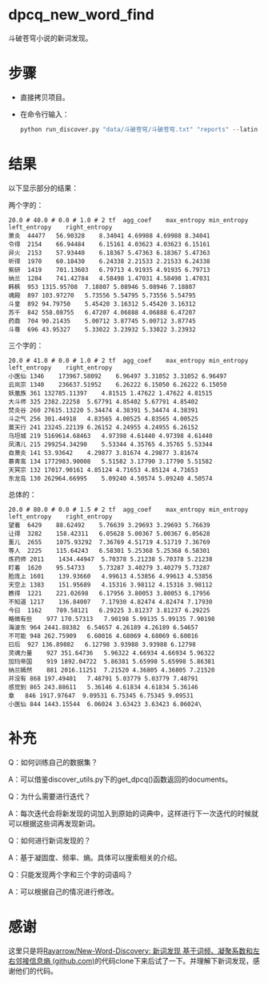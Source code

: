 # dpcq_new_word_find
斗破苍穹小说的新词发现。

# 步骤

- 直接拷贝项目。
- 在命令行输入：

	```python
	python run_discover.py "data/斗破苍穹/斗破苍穹.txt" "reports" --latin 50 0 0 0 --bigram 20 80 0 1.5 --unigram_2 20 40 0 1 --unigram_3 20 41 0 1 --iteration 2 --verbose 2
	```


# 结果

以下显示部分的结果：

两个字的：

```
20.0 # 40.0 # 0.0 # 1.0 # 2	tf	agg_coef	max_entropy	min_entropy	left_entropy	right_entropy
萧炎	44477	56.90328	8.34041	4.69988	4.69988	8.34041
令得	2154	66.94484	6.15161	4.03623	4.03623	6.15161
异火	2153	57.93440	6.18367	5.47363	6.18367	5.47363
听得	1970	60.18430	6.24338	2.21533	2.21533	6.24338
紫研	1419	701.13603	6.79713	4.91935	4.91935	6.79713
纳兰	1284	741.42784	4.58498	1.47031	4.58498	1.47031
韩枫	953	1315.95708	7.18807	5.08946	5.08946	7.18807
魂殿	897	103.97270	5.73556	5.54795	5.73556	5.54795
斗皇	892	94.79750	5.45420	3.16312	5.45420	3.16312
苏千	842	558.08755	6.47207	4.06888	4.06888	6.47207
药鼎	704	90.21435	5.00712	3.87745	5.00712	3.87745
斗尊	696	43.95327	5.33022	3.23932	5.33022	3.23932
```

三个字的：

```
20.0 # 41.0 # 0.0 # 1.0 # 2	tf	agg_coef	max_entropy	min_entropy	left_entropy	right_entropy
小医仙	1346	173967.58092	6.96497	3.31052	3.31052	6.96497
云岚宗	1340	236637.51952	6.26222	6.15050	6.26222	6.15050
妖凰族	361	132785.11397	4.81515	1.47622	1.47622	4.81515
大斗师	325	2382.22258	5.67791	4.85402	5.67791	4.85402
焚炎谷	260	27615.13220	5.34474	4.38391	5.34474	4.38391
斗之气	256	301.44918	4.83565	4.00525	4.83565	4.00525
莫天行	241	23245.22139	6.26152	4.24955	4.24955	6.26152
乌坦城	219	5169614.68463	4.97398	4.61440	4.97398	4.61440
凤清儿	215	299254.34290	5.53344	4.35765	4.35765	5.53344
自萧炎	141	53.93642	4.29877	3.81674	4.29877	3.81674
慕青鸾	134	1772983.90008	5.51582	3.17790	3.17790	5.51582
天冥宗	132	17017.90161	4.85124	4.71653	4.85124	4.71653
东龙岛	130	262964.66995	5.09240	4.50574	5.09240	4.50574
```

总体的：

```
20.0 # 80.0 # 0.0 # 1.5 # 2	tf	agg_coef	max_entropy	min_entropy	left_entropy	right_entropy
望着	6429	88.62492	5.76639	3.29693	3.29693	5.76639
让得	3282	158.42311	6.05628	5.00367	5.00367	6.05628
薰儿	2655	1075.93292	7.36769	4.51719	4.51719	7.36769
等人	2225	115.64243	6.58301	5.25368	5.25368	6.58301
炼药师	2011	1434.44947	5.70378	5.21238	5.70378	5.21238
盯着	1620	95.54733	5.73287	3.40279	3.40279	5.73287
脸庞上	1601	139.93660	4.99613	4.53856	4.99613	4.53856
天空上	1383	151.95689	4.15316	3.98112	4.15316	3.98112
瞧得	1221	221.02698	6.17956	3.80053	3.80053	6.17956
不知道	1217	136.84007	7.17930	4.82474	4.82474	7.17930
今曰	1162	789.58121	6.29225	3.81237	3.81237	6.29225
略微有些	977	170.57313	7.90198	5.99135	5.99135	7.90198
海波东	964	2441.88382	6.54657	4.26189	4.26189	6.54657
不可能	948	262.75909	6.60016	4.68069	4.68069	6.60016
曰后	927	136.89882	6.12798	3.93988	3.93988	6.12798
灵魂力量	927	351.64736	5.96322	4.66934	4.66934	5.96322
加玛帝国	919	1892.04722	5.86381	5.65998	5.65998	5.86381
纳兰嫣然	881	2016.11251	7.21520	4.36805	4.36805	7.21520
并没有	868	197.49401	7.48791	5.03779	5.03779	7.48791
感觉到	865	243.88611	5.36146	4.61834	4.61834	5.36146
章 	846	1917.97647	9.09531	6.75345	6.75345	9.09531
小医仙	844	1443.15544	6.06024	3.63423	3.63423	6.06024\
```

# 补充

Q：如何训练自己的数据集？

A：可以借鉴discover_utils.py下的get_dpcq()函数返回的documents。

Q：为什么需要进行迭代？

A：每次迭代会将新发现的词加入到原始的词典中，这样进行下一次迭代的时候就可以根据这些词再发现新词。

Q：如何进行新词发现的？

A：基于凝固度、频率、熵。具体可以搜索相关的介绍。

Q：只能发现两个字和三个字的词语吗？

A：可以根据自己的情况进行修改。

# 感谢

这里只是将[Rayarrow/New-Word-Discovery: 新词发现 基于词频、凝聚系数和左右邻接信息熵 (github.com)](https://github.com/Rayarrow/New-Word-Discovery)的代码clone下来后试了一下。并理解下新词发现，感谢他们的代码。



